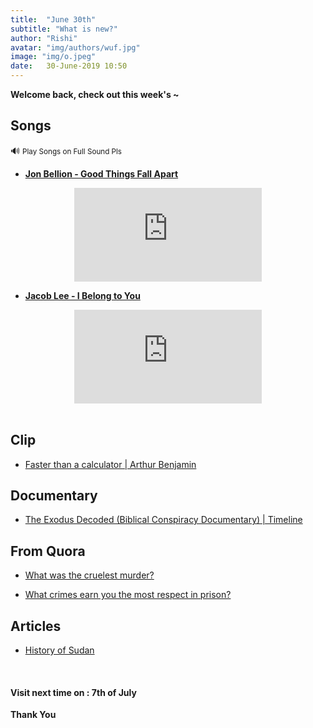 ```yaml
---
title:  "June 30th"
subtitle: "What is new?"
author: "Rishi"
avatar: "img/authors/wuf.jpg"
image: "img/o.jpeg"
date:   30-June-2019 10:50
---
```


__Welcome back, check out this week's ~__

## Songs

🔊 <small>Play Songs on Full Sound Pls</small>

- __[Jon Bellion - Good Things Fall Apart](https://youtu.be/J9Zjgb03FMQ)__

<center><iframe src="https://www.youtube.com/embed/J9Zjgb03FMQ" frameborder="0" allow="accelerometer; autoplay; encrypted-media; gyroscope; picture-in-picture" allowfullscreen></iframe></center>

- __[Jacob Lee - I Belong to You](https://youtu.be/vtcBNdIq1ms)__

<center><iframe src="https://www.youtube.com/embed/vtcBNdIq1ms" frameborder="0" allow="accelerometer; autoplay; encrypted-media; gyroscope; picture-in-picture" allowfullscreen></iframe></center>

<br>

## Clip

- <a href="https://youtu.be/e4PTvXtz4GM" target="_blank">Faster than a calculator | Arthur Benjamin</a>

## Documentary

- <a href="https://www.youtube.com/watch?v=XObk07uabLI" target="_blank">The Exodus Decoded (Biblical Conspiracy Documentary) | Timeline</a>

## From Quora

- <a href="https://qr.ae/TWhPAB" target="_blank">What was the cruelest murder?</a>

- <a href="https://qr.ae/TWhPCG" target="_blank">What crimes earn you the most respect in prison?</a>

## Articles

- <a href="https://en.wikipedia.org/wiki/History_of_Sudan" target="_blank">History of Sudan</a>

<br>

#### __Visit next time on :__ __7th of July__

__Thank You__

